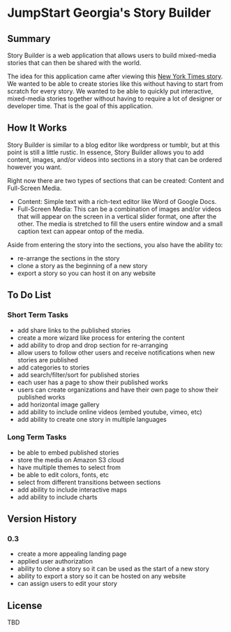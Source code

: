 # JumpStart Georgia's Story Builder

## Summary
Story Builder is a web application that allows users to build mixed-media stories that can then be shared with the world. 

The idea for this application came after viewing this [New York Times story](http://www.nytimes.com/newsgraphics/2013/10/27/south-china-sea/). We wanted to be able to create stories like this without having to start from scratch for every story.  We wanted to be able to quickly put interactive, mixed-media stories together without having to require a lot of designer or developer time.  That is the goal of this application.


## How It Works
Story Builder is similar to a blog editor like wordpress or tumblr, but at this point is still a little rustic.  In essence, Story Builder allows you to add content, images, and/or videos into sections in a story that can be ordered however you want.

Right now there are two types of sections that can be created: Content and Full-Screen Media.
* Content: Simple text with a rich-text editor like Word of Google Docs.
* Full-Screen Media: This can be a combination of images and/or videos that will appear on the screen in a vertical slider format, one after the other.  The media is stretched to fill the users entire window and a small caption text can appear ontop of the media.

Aside from entering the story into the sections, you also have the ability to:
* re-arrange the sections in the story
* clone a story as the beginning of a new story
* export a story so you can host it on any website

## To Do List
### Short Term Tasks
* add share links to the published stories
* create a more wizard like process for entering the content
* add ability to drop and drop section for re-arranging
* allow users to follow other users and receive notifications when new stories are published
* add categories to stories
* add search/filter/sort for published stories
* each user has a page to show their published works
* users can create organizations and have their own page to show their published works
* add horizontal image gallery
* add ability to include online videos (embed youtube, vimeo, etc)
* add ability to create one story in multiple languages

### Long Term Tasks
* be able to embed published stories
* store the media on Amazon S3 cloud
* have multiple themes to select from
* be able to edit colors, fonts, etc
* select from different transitions between sections
* add ability to include interactive maps
* add ability to include charts


## Version History
### 0.3
* create a more appealing landing page
* applied user authorization
* ability to clone a story so it can be used as the start of a new story
* ability to export a story so it can be hosted on any website
* can assign users to edit your story

## License
TBD
